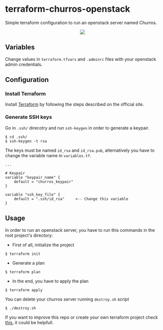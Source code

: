 # terraform-churros-openstack

Simple terraform configuration to run an openstack server named Churros.

<div><p align="center"><img  src="https://images.vexels.com/media/users/3/196119/isolated/preview/3d8c98ffd1310736269ce7c2ce3cb7ff-churros-in-bowl-icon-by-vexels.png" /></div>


## Variables
Change values in `terraform.tfvars` and `.adminrc` files with your openstack admin credentials.

## Configuration

### Install Terraform
Install [Terraform](https://developer.hashicorp.com/terraform/tutorials/aws-get-started/install-cli) by following the steps described on the official site.

### Generate SSH keys
Go in `.ssh/` direcotry and run `ssh-keygen` in order to generate a keypair.
```
$ cd .ssh/
$ ssh-keygen -t rsa
```
The keys must be named `id_rsa` and `id_rsa.pub`, alternatively you have to change the variable name in `variables.tf`.
```
...

# Keypair
variable "keypair_name" {
	default = "churros_keypair"
}

variable "ssh_key_file" {
	default = ".ssh/id_rsa"     <-- Change this variable
}
```

## Usage
In order to run an openstack server, you have to run this commands in the root project's directory:
* First of all, initialize the project
```
$ terraform init
```

* Generate a plan
```
$ terraform plan
```

* In the end, you have to apply the plan
```
$ terraform apply
```

You can delete your churros server running `destroy.sh` script
```
$ ./destroy.sh
```

If you want to improve this repo or create your own terraform project check [this](https://registry.terraform.io/namespaces/terraform-provider-openstack), it could be helpfull.
